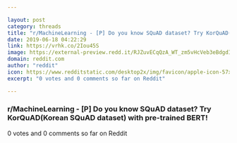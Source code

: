```yaml
---

layout: post
category: threads
title: "r/MachineLearning - [P] Do you know SQuAD dataset? Try KorQuAD(Korean SQuAD dataset) with pre-trained BERT!"
date: 2019-06-18 04:22:29
link: https://vrhk.co/2Iou45S
image: https://external-preview.redd.it/RJZuvECqQzA_WT_zm5vHcVeb3eBdgdIUw4EfL7XELnc.jpg?auto=webp&s=da15e5cc089053aa9f8aa889cd9d75a9f1b1099e
domain: reddit.com
author: "reddit"
icon: https://www.redditstatic.com/desktop2x/img/favicon/apple-icon-57x57.png
excerpt: "0 votes and 0 comments so far on Reddit"

---
```


### r/MachineLearning - [P] Do you know SQuAD dataset? Try KorQuAD(Korean SQuAD dataset) with pre-trained BERT!

0 votes and 0 comments so far on Reddit